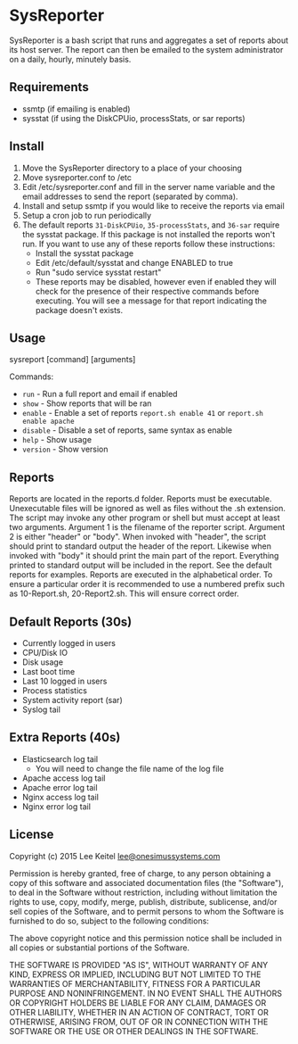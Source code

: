 SysReporter
===========

SysReporter is a bash script that runs and aggregates a set of reports about its host server. The report can then be emailed to the system administrator on a daily, hourly, minutely basis.

Requirements
------------

* ssmtp (if emailing is enabled)
* sysstat (if using the DiskCPUio, processStats, or sar reports)

Install
-------

1. Move the SysReporter directory to a place of your choosing
2. Move sysreporter.conf to /etc
3. Edit /etc/sysreporter.conf and fill in the server name variable and the email addresses to send the report (separated by comma).
4. Install and setup ssmtp if you would like to receive the reports via email
5. Setup a cron job to run periodically
6. The default reports `31-DiskCPUio`, `35-processStats`, and `36-sar` require the sysstat package. If this package is not installed the reports won't run. If you want to use any of these reports follow these instructions:
	- Install the sysstat package
	- Edit /etc/default/sysstat and change ENABLED to true
	- Run "sudo service sysstat restart"
	- These reports may be disabled, however even if enabled they will check for the presence of their respective commands before executing. You will see a message for that report indicating the package doesn't exists.

Usage
-----

sysreport [command] [arguments]

Commands:

- `run` - Run a full report and email if enabled
- `show` - Show reports that will be ran
- `enable` - Enable a set of reports `report.sh enable 41` or `report.sh enable apache`
- `disable` - Disable a set of reports, same syntax as enable
- `help` - Show usage
- `version` - Show version

Reports
-------

Reports are located in the reports.d folder. Reports must be executable. Unexecutable files will be ignored as well as files without the .sh extension. The script may invoke any other program or shell but must accept at least two arguments. Argument 1 is the filename of the reporter script. Argument 2 is either "header" or "body". When invoked with "header", the script should print to standard output the header of the report. Likewise when invoked with "body" it should print the main part of the report. Everything printed to standard output will be included in the report. See the default reports for examples. Reports are executed in the alphabetical order. To ensure a particular order it is recommended to use a numbered prefix such as 10-Report.sh, 20-Report2.sh. This will ensure correct order.

Default Reports (30s)
---------------------

* Currently logged in users
* CPU/Disk IO
* Disk usage
* Last boot time
* Last 10 logged in users
* Process statistics
* System activity report (sar)
* Syslog tail

Extra Reports (40s)
-------------------

* Elasticsearch log tail
	- You will need to change the file name of the log file
* Apache access log tail
* Apache error log tail
* Nginx access log tail
* Nginx error log tail

License
-------

Copyright (c) 2015 Lee Keitel <lee@onesimussystems.com>

Permission is hereby granted, free of charge, to any person obtaining a copy
of this software and associated documentation files (the "Software"), to deal
in the Software without restriction, including without limitation the rights
to use, copy, modify, merge, publish, distribute, sublicense, and/or sell
copies of the Software, and to permit persons to whom the Software is
furnished to do so, subject to the following conditions:

The above copyright notice and this permission notice shall be included in
all copies or substantial portions of the Software.

THE SOFTWARE IS PROVIDED "AS IS", WITHOUT WARRANTY OF ANY KIND, EXPRESS OR
IMPLIED, INCLUDING BUT NOT LIMITED TO THE WARRANTIES OF MERCHANTABILITY,
FITNESS FOR A PARTICULAR PURPOSE AND NONINFRINGEMENT.  IN NO EVENT SHALL THE
AUTHORS OR COPYRIGHT HOLDERS BE LIABLE FOR ANY CLAIM, DAMAGES OR OTHER
LIABILITY, WHETHER IN AN ACTION OF CONTRACT, TORT OR OTHERWISE, ARISING FROM,
OUT OF OR IN CONNECTION WITH THE SOFTWARE OR THE USE OR OTHER DEALINGS IN
THE SOFTWARE.
